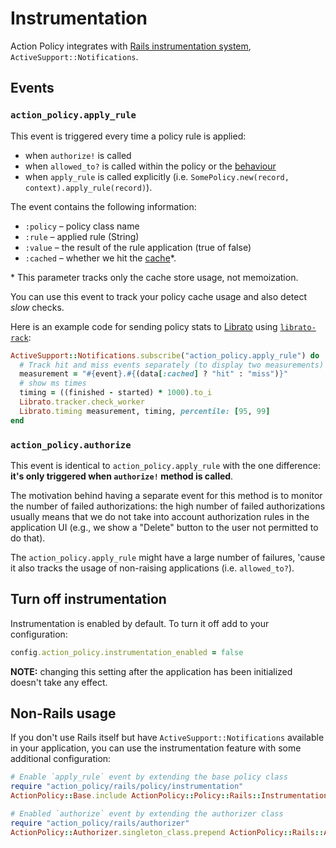 # Instrumentation

Action Policy integrates with [Rails instrumentation system](https://guides.rubyonrails.org/active_support_instrumentation.html), `ActiveSupport::Notifications`.

## Events

### `action_policy.apply_rule`

This event is triggered every time a policy rule is applied:
- when `authorize!` is called
- when `allowed_to?` is called within the policy or the [behaviour](behaviour)
- when `apply_rule` is called explicitly (i.e. `SomePolicy.new(record, context).apply_rule(record)`).

The event contains the following information:
- `:policy` – policy class name
- `:rule` – applied rule (String)
- `:value` – the result of the rule application (true of false)
- `:cached` – whether we hit the [cache](caching)\*.

\* This parameter tracks only the cache store usage, not memoization.

You can use this event to track your policy cache usage and also detect _slow_ checks.

Here is an example code for sending policy stats to [Librato](https://librato.com/)
using [`librato-rack`](https://github.com/librato/librato-rack):

```ruby
ActiveSupport::Notifications.subscribe("action_policy.apply_rule") do |event, started, finished, _, data|
  # Track hit and miss events separately (to display two measurements)
  measurement = "#{event}.#{(data[:cached] ? "hit" : "miss")}"
  # show ms times
  timing = ((finished - started) * 1000).to_i
  Librato.tracker.check_worker
  Librato.timing measurement, timing, percentile: [95, 99]
end
```

### `action_policy.authorize`

This event is identical to `action_policy.apply_rule` with the one difference:
**it's only triggered when `authorize!` method is called**.

The motivation behind having a separate event for this method is to monitor the number of failed
authorizations: the high number of failed authorizations usually means that we do not take
into account authorization rules in the application UI (e.g., we show a "Delete" button to the user not
permitted to do that).

The `action_policy.apply_rule` might have a large number of failures, 'cause it also tracks the usage of non-raising applications (i.e. `allowed_to?`).

## Turn off instrumentation

Instrumentation is enabled by default. To turn it off add to your configuration:

```ruby
config.action_policy.instrumentation_enabled = false
```

**NOTE:** changing this setting after the application has been initialized doesn't take any effect.

## Non-Rails usage

If you don't use Rails itself but have `ActiveSupport::Notifications` available in your application,
you can use the instrumentation feature with some additional configuration:

```ruby
# Enable `apply_rule` event by extending the base policy class
require "action_policy/rails/policy/instrumentation"
ActionPolicy::Base.include ActionPolicy::Policy::Rails::Instrumentation

# Enabled `authorize` event by extending the authorizer class
require "action_policy/rails/authorizer"
ActionPolicy::Authorizer.singleton_class.prepend ActionPolicy::Rails::Authorizer
```
